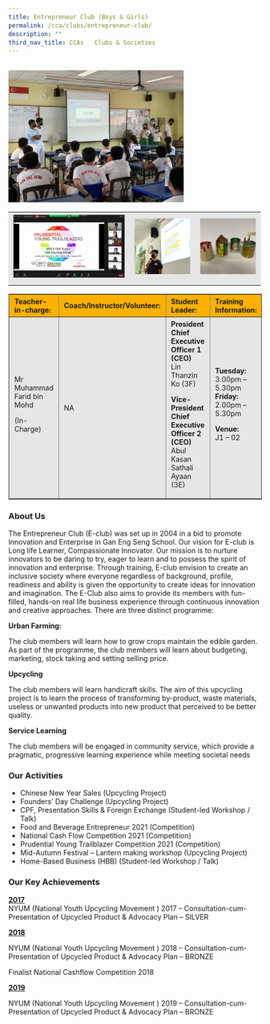 ```yaml
---
title: Entrepreneur Club (Boys & Girls)
permalink: /cca/clubs/entrepreneur-club/
description: ""
third_nav_title: CCAs   Clubs & Societies
---
```



<br>
<img src="/images/2021-Prep-scaled.jpeg" 
         style="width:350px"
	/>

<table style="box-sizing: inherit; border-collapse: collapse; border-spacing: 0px; max-width: 100%; color: rgb(34, 34, 34); font-family: &quot;Source Sans Pro&quot;, sans-serif; font-size: 16px; font-style: normal; font-variant-ligatures: normal; font-variant-caps: normal; font-weight: 400; letter-spacing: normal; orphans: 2; text-align: start; text-transform: none; white-space: normal; widows: 2; word-spacing: 0px; -webkit-text-stroke-width: 0px; background-color: rgb(255, 255, 255); text-decoration-thickness: initial; text-decoration-style: initial; text-decoration-color: initial;"><tbody style="box-sizing: inherit;"><tr style="box-sizing: inherit; background: rgb(230, 230, 230);"><td style="box-sizing: inherit; padding: 5px 10px; text-align: center;"><a href="/images/2021-Prudential-Young-Trailblazzer-Competition-Amelia-768x432.jpeg" style="box-sizing: inherit; background-color: transparent; transition: all 0.25s ease-in-out 0s; outline: 0px; color: rgb(255, 208, 26); text-decoration: underline;"><img class="alignnone size-medium wp-image-21129" src="/images/2021-Prudential-Young-Trailblazzer-Competition-Amelia-768x432.jpeg" alt="2021 Prudential Young Trailblazzer Competition (amelia)" width="300" height="169" style="box-sizing: inherit; border: 0px; vertical-align: middle; max-width: 100%; height: auto; margin-bottom: 10px;"></a></td><td style="box-sizing: inherit; padding: 5px 10px; text-align: center;"><a href="/images/2021-Student-Led-Seminar-150x150.jpeg" style="box-sizing: inherit; background-color: transparent; transition: all 0.25s ease-in-out 0s; color: rgb(241, 174, 22); text-decoration: underline;"><img class="alignnone size-thumbnail wp-image-21131" src="/images/2021-Student-Led-Seminar-150x150.jpeg" alt="2021 Student Led Seminar" width="150" height="150" style="box-sizing: inherit; border: 0px; vertical-align: middle; max-width: 100%; height: auto; margin-bottom: 10px;"></a></td><td style="box-sizing: inherit; padding: 5px 10px; text-align: center;"><a href="/images/2021-Founders-Day-2-150x150.jpeg" style="box-sizing: inherit; background-color: transparent; transition: all 0.25s ease-in-out 0s; color: rgb(241, 174, 22); text-decoration: underline;"><img class="alignnone size-thumbnail wp-image-21132" src="/images/2021-Founders-Day-2-150x150.jpeg" alt="2021 Founders' Day 2" width="150" height="150" style="box-sizing: inherit; border: 0px; vertical-align: middle; max-width: 100%; height: auto; margin-bottom: 10px;"></a></td></tr></tbody></table>

<table border="1" style="box-sizing: inherit; border-collapse: collapse; border-spacing: 0px; max-width: 100%; width: 826.664px;"><tbody style="box-sizing: inherit;"><tr style="box-sizing: inherit; background: rgb(252, 177, 0);"><td style="box-sizing: inherit; padding: 5px 10px; width: 162.68px;"><strong style="box-sizing: inherit; font-weight: bold;">Teacher-in-charge:</strong></td><td style="box-sizing: inherit; padding: 5px 10px; width: 226.57px;"><strong style="box-sizing: inherit; font-weight: bold;">Coach/Instructor/Volunteer:</strong></td><td style="box-sizing: inherit; padding: 5px 10px; width: 256.602px;"><strong style="box-sizing: inherit; font-weight: bold;">Student Leader:</strong></td><td style="box-sizing: inherit; padding: 5px 10px; width: 179.812px;"><strong style="box-sizing: inherit; font-weight: bold;">Training Information:</strong></td></tr><tr style="box-sizing: inherit; background: rgb(230, 230, 230);"><td style="box-sizing: inherit; padding: 5px 10px; width: 162.68px;">Mr Muhammad Farid bin Mohd<p style="box-sizing: inherit;"></p><p style="box-sizing: inherit;">(In-Charge)</p></td><td style="box-sizing: inherit; padding: 5px 10px; width: 226.57px;">NA</td><td style="box-sizing: inherit; padding: 5px 10px; width: 256.602px;"><strong style="box-sizing: inherit; font-weight: bold;">President</strong><br style="box-sizing: inherit;"><strong style="box-sizing: inherit; font-weight: bold;">Chief Executive Officer 1 (CEO)</strong><br style="box-sizing: inherit;">Lin Thanzin Ko (3F)<p style="box-sizing: inherit;"></p><p style="box-sizing: inherit;"><strong style="box-sizing: inherit; font-weight: bold;">Vice-President</strong><br style="box-sizing: inherit;"><strong style="box-sizing: inherit; font-weight: bold;">Chief Executive Officer 2 (CEO)</strong><br style="box-sizing: inherit;">Abul Kasan Sathali Ayaan (3E)</p></td><td style="box-sizing: inherit; padding: 5px 10px; width: 179.812px;"><strong style="box-sizing: inherit; font-weight: bold;">Tuesday:</strong><br style="box-sizing: inherit;">3.00pm – 5.30pm<br style="box-sizing: inherit;"><strong style="box-sizing: inherit; font-weight: bold;">Friday:</strong><br style="box-sizing: inherit;">2.00pm – 5.30pm<p style="box-sizing: inherit;"></p><p style="box-sizing: inherit;"><strong style="box-sizing: inherit; font-weight: bold;">Venue:</strong><br style="box-sizing: inherit;">J1 – 02</p></td></tr></tbody></table>

### About Us

The Entrepreneur Club (E-club) was set up in 2004 in a bid to promote Innovation and Enterprise in Gan Eng Seng School. Our vision for E-club is Long life Learner, Compassionate Innovator. Our mission is to nurture innovators to be daring to try, eager to learn and to possess the spirit of innovation and enterprise. Through training, E-club envision to create an inclusive society where everyone regardless of background, profile, readiness and ability is given the opportunity to create ideas for innovation and imagination. The E-Club also aims to provide its members with fun-filled, hands-on real life business experience through continuous innovation and creative approaches. There are three distinct programme:

**Urban Farming:**

The club members will learn how to grow crops maintain the edible garden. As part of the programme, the club members will learn about budgeting, marketing, stock taking and setting selling price.

**Upcycling**

The club members will learn handicraft skills. The aim of this upcycling project is to learn the process of transforming by-product, waste materials, useless or unwanted products into new product that perceived to be better quality.

**Service Learning**

The club members will be engaged in community service, which provide a pragmatic, progressive learning experience while meeting societal needs

### Our Activities

*   Chinese New Year Sales (Upcycling Project)
*   Founders’ Day Challenge (Upcycling Project)
*   CPF, Presentation Skills & Foreign Exchange (Student-led Workshop / Talk)
*   Food and Beverage Entrepreneur 2021 (Competition)
*   National Cash Flow Competition 2021 (Competition)
*   Prudential Young Trailblazer Competition 2021 (Competition)
*   Mid-Autumn Festival – Lantern making workshop (Upcycling Project)
*   Home-Based Business (HBB) (Student-led Workshop / Talk)

### Our Key Achievements

**<u>2017</u>**  
NYUM (National Youth Upcycling Movement ) 2017 – Consultation-cum-Presentation of Upcycled Product & Advocacy Plan – SILVER

**<u>2018</u>**

NYUM (National Youth Upcycling Movement ) 2018 – Consultation-cum-Presentation of Upcycled Product & Advocacy Plan – BRONZE

Finalist National Cashflow Competition 2018

**<u>2019</u>**

NYUM (National Youth Upcycling Movement ) 2019 – Consultation-cum-Presentation of Upcycled Product & Advocacy Plan – BRONZE